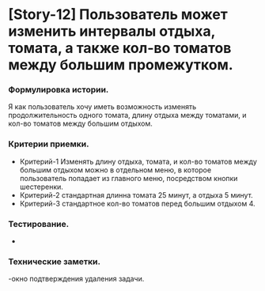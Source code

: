 # [Story-12] Пользователь может изменить интервалы отдыха, томата, а также кол-во томатов между большим промежутком.
### Формулировка истории.
Я как пользователь хочу иметь возможность изменять продолжительность одного томата, длину отдыха между томатами, и кол-во томатов между большим отдыхом.

### Критерии приемки.
- Критерий-1 Изменять длину отдыха, томата, и кол-во томатов между большим отдыхом можно в отдельном меню, в которое пользователь попадает из главного меню, посредством кнопки шестеренки.
- Критерий-2 стандартная длинна томата 25 минут, а отдыха 5 минут.
- Критерий-3 стандартное кол-во томатов перед большим отдыхом 4.

### Тестирование.
-

### Технические заметки.
-окно подтверждения удаления задачи.
